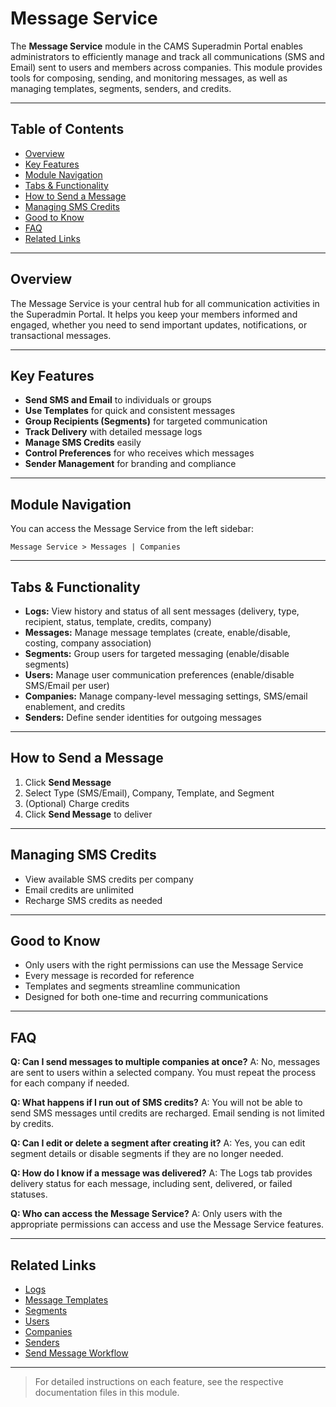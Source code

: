 # Message Service

The **Message Service** module in the CAMS Superadmin Portal enables administrators to efficiently manage and track all communications (SMS and Email) sent to users and members across companies. This module provides tools for composing, sending, and monitoring messages, as well as managing templates, segments, senders, and credits.

---

## Table of Contents
- [Overview](#overview)
- [Key Features](#key-features)
- [Module Navigation](#module-navigation)
- [Tabs & Functionality](#tabs--functionality)
- [How to Send a Message](#how-to-send-a-message)
- [Managing SMS Credits](#managing-sms-credits)
- [Good to Know](#good-to-know)
- [FAQ](#faq)
- [Related Links](#related-links)

---

## Overview
The Message Service is your central hub for all communication activities in the Superadmin Portal. It helps you keep your members informed and engaged, whether you need to send important updates, notifications, or transactional messages.

---

## Key Features
- **Send SMS and Email** to individuals or groups
- **Use Templates** for quick and consistent messages
- **Group Recipients (Segments)** for targeted communication
- **Track Delivery** with detailed message logs
- **Manage SMS Credits** easily
- **Control Preferences** for who receives which messages
- **Sender Management** for branding and compliance

---

## Module Navigation
You can access the Message Service from the left sidebar:

```
Message Service > Messages | Companies
```

---

## Tabs & Functionality
- **Logs:** View history and status of all sent messages (delivery, type, recipient, status, template, credits, company)
- **Messages:** Manage message templates (create, enable/disable, costing, company association)
- **Segments:** Group users for targeted messaging (enable/disable segments)
- **Users:** Manage user communication preferences (enable/disable SMS/Email per user)
- **Companies:** Manage company-level messaging settings, SMS/email enablement, and credits
- **Senders:** Define sender identities for outgoing messages

---

## How to Send a Message
1. Click **Send Message**
2. Select Type (SMS/Email), Company, Template, and Segment
3. (Optional) Charge credits
4. Click **Send Message** to deliver

---

## Managing SMS Credits
- View available SMS credits per company
- Email credits are unlimited
- Recharge SMS credits as needed

---

## Good to Know
- Only users with the right permissions can use the Message Service
- Every message is recorded for reference
- Templates and segments streamline communication
- Designed for both one-time and recurring communications

---

## FAQ

**Q: Can I send messages to multiple companies at once?**
A: No, messages are sent to users within a selected company. You must repeat the process for each company if needed.

**Q: What happens if I run out of SMS credits?**
A: You will not be able to send SMS messages until credits are recharged. Email sending is not limited by credits.

**Q: Can I edit or delete a segment after creating it?**
A: Yes, you can edit segment details or disable segments if they are no longer needed.

**Q: How do I know if a message was delivered?**
A: The Logs tab provides delivery status for each message, including sent, delivered, or failed statuses.

**Q: Who can access the Message Service?**
A: Only users with the appropriate permissions can access and use the Message Service features.

---

## Related Links
- [Logs](./logs.md)
- [Message Templates](./messages.md)
- [Segments](./segments.md)
- [Users](./users.md)
- [Companies](./companies.md)
- [Senders](./senders.md)
- [Send Message Workflow](./send-message.md)

---


> For detailed instructions on each feature, see the respective documentation files in this module. 